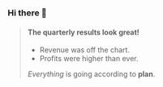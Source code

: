 ### Hi there 👋

> #### The quarterly results look great!
>
> - Revenue was off the chart.
> - Profits were higher than ever.
>
>  *Everything* is going according to **plan**.

<!--

- 🔭 I’m currently working on ...
- 🌱 I’m currently learning ...
- 👯 I’m looking to collaborate on ...
- 🤔 I’m looking for help with ...
- 💬 Ask me about ...
- 📫 How to reach me: ...
- 😄 Pronouns: ...
- ⚡ Fun fact: ...
-->
